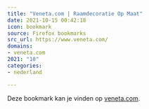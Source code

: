 ```yaml
---
title: "Veneta.com | Raamdecoratie Op Maat"
date: 2021-10-15 00:42:18
icon: bookmark
source: Firefox bookmarks
src_url: https://www.veneta.com/
domains:
- veneta.com
2021: "10"
categories:
- nederland

---
```

Deze bookmark kan je vinden op [veneta.com](https://www.veneta.com/).
